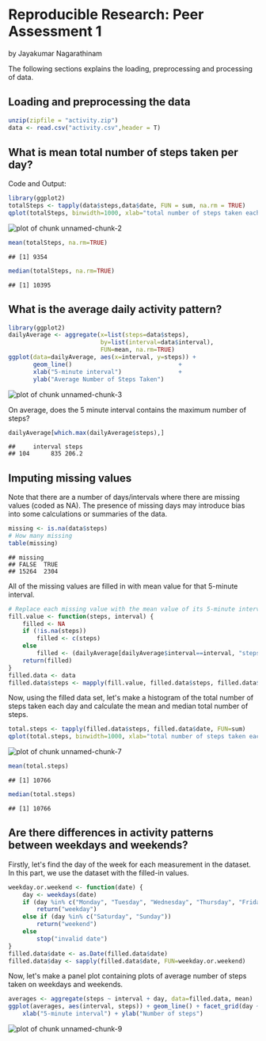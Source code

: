 # Reproducible Research: Peer Assessment 1
by Jayakumar Nagarathinam

The following sections explains the loading, preprocessing and processing of data.

## Loading and preprocessing the data


```r
unzip(zipfile = "activity.zip")
data <- read.csv("activity.csv",header = T)
```

## What is mean total number of steps taken per day?

Code and Output:


```r
library(ggplot2)
totalSteps <- tapply(data$steps,data$date, FUN = sum, na.rm = TRUE)
qplot(totalSteps, binwidth=1000, xlab="total number of steps taken each day")
```

![plot of chunk unnamed-chunk-2](./PA1_template_files/figure-html/unnamed-chunk-2.png) 

```r
mean(totalSteps, na.rm=TRUE)
```

```
## [1] 9354
```

```r
median(totalSteps, na.rm=TRUE)
```

```
## [1] 10395
```

## What is the average daily activity pattern?


```r
library(ggplot2)
dailyAverage <- aggregate(x=list(steps=data$steps), 
                          by=list(interval=data$interval), 
                          FUN=mean, na.rm=TRUE)
ggplot(data=dailyAverage, aes(x=interval, y=steps)) +
       geom_line()                              +
       xlab("5-minute interval")                +
       ylab("Average Number of Steps Taken")
```

![plot of chunk unnamed-chunk-3](./PA1_template_files/figure-html/unnamed-chunk-3.png) 

On average, does the 5 minute interval contains the maximum number of steps?


```r
dailyAverage[which.max(dailyAverage$steps),]
```

```
##     interval steps
## 104      835 206.2
```

## Imputing missing values

Note that there are a number of days/intervals where there are missing values (coded as NA). The presence of missing days may introduce bias into some calculations or summaries of the data.


```r
missing <- is.na(data$steps)
# How many missing
table(missing)
```

```
## missing
## FALSE  TRUE 
## 15264  2304
```

All of the missing values are filled in with mean value for that 5-minute interval.

```r
# Replace each missing value with the mean value of its 5-minute interval
fill.value <- function(steps, interval) {
    filled <- NA
    if (!is.na(steps))
        filled <- c(steps)
    else
        filled <- (dailyAverage[dailyAverage$interval==interval, "steps"])
    return(filled)
}
filled.data <- data
filled.data$steps <- mapply(fill.value, filled.data$steps, filled.data$interval)
```
Now, using the filled data set, let's make a histogram of the total number of steps taken each day and calculate the mean and median total number of steps.


```r
total.steps <- tapply(filled.data$steps, filled.data$date, FUN=sum)
qplot(total.steps, binwidth=1000, xlab="total number of steps taken each day")
```

![plot of chunk unnamed-chunk-7](./PA1_template_files/figure-html/unnamed-chunk-7.png) 

```r
mean(total.steps)
```

```
## [1] 10766
```

```r
median(total.steps)
```

```
## [1] 10766
```

## Are there differences in activity patterns between weekdays and weekends?

Firstly, let's find the day of the week for each measurement in the dataset. In this part, we use the dataset with the filled-in values.


```r
weekday.or.weekend <- function(date) {
    day <- weekdays(date)
    if (day %in% c("Monday", "Tuesday", "Wednesday", "Thursday", "Friday"))
        return("weekday")
    else if (day %in% c("Saturday", "Sunday"))
        return("weekend")
    else
        stop("invalid date")
}
filled.data$date <- as.Date(filled.data$date)
filled.data$day <- sapply(filled.data$date, FUN=weekday.or.weekend)
```

Now, let's make a panel plot containing plots of average number of steps taken on weekdays and weekends.


```r
averages <- aggregate(steps ~ interval + day, data=filled.data, mean)
ggplot(averages, aes(interval, steps)) + geom_line() + facet_grid(day ~ .) +
    xlab("5-minute interval") + ylab("Number of steps")
```

![plot of chunk unnamed-chunk-9](./PA1_template_files/figure-html/unnamed-chunk-9.png) 
